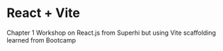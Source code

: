 # React + Vite

Chapter 1 Workshop on React.js from Superhi but using Vite scaffolding learned from Bootcamp
